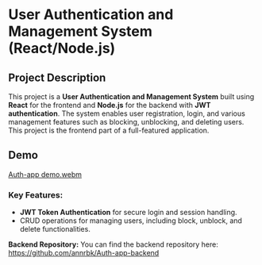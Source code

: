 # User Authentication and Management System (React/Node.js) 

## Project Description

This project is a **User Authentication and Management System** built using **React** for the frontend and **Node.js** for the backend with **JWT authentication**. The system enables user registration, login, and various management features such as blocking, unblocking, and deleting users. 
This project is the frontend part of a full-featured application.

## Demo
[Auth-app demo.webm](https://github.com/user-attachments/assets/26c80328-f001-4264-976f-0e0e90e070eb)

### Key Features:
- **JWT Token Authentication** for secure login and session handling.
- CRUD operations for managing users, including block, unblock, and delete functionalities.

**Backend Repository:**
You can find the backend repository here: https://github.com/annrbk/Auth-app-backend
